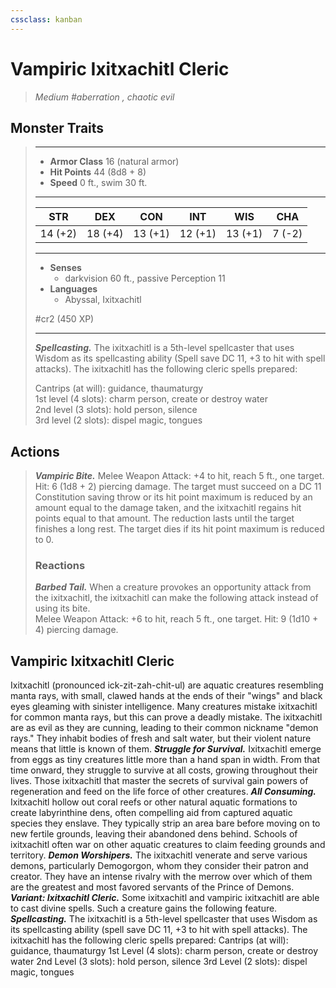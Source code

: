 ```yaml
---
cssclass: kanban
---
```


# Vampiric Ixitxachitl Cleric
>*Medium #aberration , chaotic evil*
## Monster Traits
>___
>- **Armor Class** 16 (natural armor)
>- **Hit Points** 44 (8d8 + 8)
>- **Speed** 0 ft., swim 30 ft.
>___
>|STR|DEX|CON|INT|WIS|CHA|
>|:---:|:---:|:---:|:---:|:---:|:---:|
>|14 (+2)|18 (+4)|13 (+1)|12 (+1)|13 (+1)|7 (-2)|
>___
>- **Senses**
>	 - darkvision 60 ft., passive Perception 11
>- **Languages**
>	 - Abyssal, Ixitxachitl
>
> #cr2 (450 XP)
>___
>***Spellcasting.*** The ixitxachitl is a 5th-level spellcaster that uses Wisdom as its spellcasting ability (Spell save DC 11, +3 to hit with spell attacks). The ixitxachitl has the following cleric spells prepared:  
>
>Cantrips (at will): guidance, thaumaturgy  
>1st level (4 slots): charm person, create or destroy water  
>2nd level (3 slots): hold person, silence  
>3rd level (2 slots): dispel magic, tongues  
>
## Actions
>***Vampiric Bite.*** Melee Weapon Attack: +4 to hit, reach 5 ft., one target. Hit: 6 (1d8 + 2) piercing damage. The target must succeed on a DC 11 Constitution saving throw or its hit point maximum is reduced by an amount equal to the damage taken, and the ixitxachitl regains hit points equal to that amount. The reduction lasts until the target finishes a long rest. The target dies if its hit point maximum is reduced to 0.  
>
>### Reactions
>***Barbed Tail.*** When a creature provokes an opportunity attack from the ixitxachitl, the ixitxachitl can make the following attack instead of using its bite.  
>Melee Weapon Attack: +6 to hit, reach 5 ft., one target. Hit: 9 (1d10 + 4) piercing damage.
## Vampiric Ixitxachitl Cleric
Ixitxachitl (pronounced ick-zit-zah-chit-ul) are aquatic creatures resembling manta rays, with small, clawed hands at the ends of their "wings" and black eyes gleaming with sinister intelligence. Many creatures mistake ixitxachitl for common manta rays, but this can prove a deadly mistake. The ixitxachitl are as evil as they are cunning, leading to their common nickname "demon rays." They inhabit bodies of fresh and salt water, but their violent nature means that little is known of them.
***Struggle for Survival.***  Ixitxachitl emerge from eggs as tiny creatures little more than a hand span in width. From that time onward, they struggle to survive at all costs, growing throughout their lives. Those ixitxachitl that master the secrets of survival gain powers of regeneration and feed on the life force of other creatures.
***All Consuming.*** Ixitxachitl hollow out coral reefs or other natural aquatic formations to create labyrinthine dens, often compelling aid from captured aquatic species they enslave. They typically strip an area bare before moving on to new fertile grounds, leaving their abandoned dens behind. Schools of ixitxachitl often war on other aquatic creatures to claim feeding grounds and territory.
***Demon Worshipers.*** The ixitxachitl venerate and serve various demons, particularly Demogorgon, whom they consider their patron and creator. They have an intense rivalry with the merrow over which of them are the greatest and most favored servants of the Prince of Demons.
***Variant: Ixitxachitl Cleric.*** Some ixitxachitl and vampiric ixitxachitl are able to cast divine spells. Such a creature gains the following feature.
***Spellcasting.*** The ixitxachitl is a 5th-level spellcaster that uses Wisdom as its spellcasting ability (spell save DC 11, +3 to hit with spell attacks). The ixitxachitl has the following cleric spells prepared:
Cantrips (at will): guidance, thaumaturgy
1st Level (4 slots): charm person, create or destroy water
2nd Level (3 slots): hold person, silence
3rd Level (2 slots): dispel magic, tongues